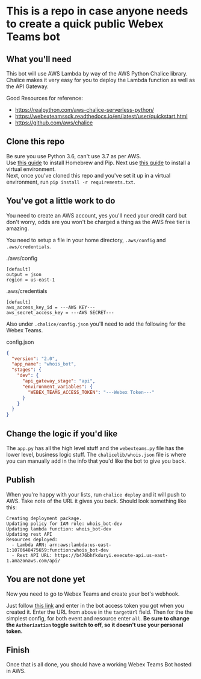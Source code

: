 # This is a repo in case anyone needs to create a quick public Webex Teams bot

## What you'll need

This bot will use AWS Lambda by way of the AWS Python Chalice library.  Chalice makes it very easy for you to deploy the Lambda function as well as the API Gateway. 

Good Resources for reference:
- https://realpython.com/aws-chalice-serverless-python/
- https://webexteamssdk.readthedocs.io/en/latest/user/quickstart.html
- https://github.com/aws/chalice

## Clone this repo

Be sure you use Python 3.6, can't use 3.7 as per AWS.  
Use [this guide](https://docs.python-guide.org/starting/install3/osx/) to install Homebrew and Pip. 
Next use [this guide](https://docs.python-guide.org/dev/virtualenvs/#lower-level-virtualenv) to install a virtual environment.  
Next, once you've cloned this repo and you've set it up in a virtual environment, run `pip install -r requirements.txt`.  

## You've got a little work to do

You need to create an AWS account, yes you'll need your credit card but don't worry, odds are you won't be charged a thing as the AWS free tier is amazing. 

You need to setup a file in your home directory, `.aws/config` and `.aws/credentials`.  


./aws/config

```key
[default]
output = json
region = us-east-1
```

.aws/credentials

```key
[default]
aws_access_key_id = ---AWS KEY---
aws_secret_access_key = ---AWS SECRET---
```

Also under `.chalice/config.json` you'll need to add the following for the Webex Teams. 

config.json

```json
{
  "version": "2.0",
  "app_name": "whois_bot",
  "stages": {
    "dev": {
      "api_gateway_stage": "api",
      "environment_variables": {
        "WEBEX_TEAMS_ACCESS_TOKEN": "---Webex Token---"
      }
    }
  }
}
```

## Change the logic if you'd like

The `app.py` has all the high level stuff and the `webexteams.py` file has the lower level, business logic stuff.  The `chalicelib/whois.json` file is where you can manually add in the info that you'd like the bot to give you back.  

## Publish

When you're happy with your lists, run `chalice deploy` and it will push to AWS.  Take note of the URL it gives you back. Should look something like this:

```shell
Creating deployment package.
Updating policy for IAM role: whois_bot-dev
Updating lambda function: whois_bot-dev
Updating rest API
Resources deployed:
  - Lambda ARN: arn:aws:lambda:us-east-1:1070648475659:function:whois_bot-dev
  - Rest API URL: https://b476bhfkduryi.execute-api.us-east-1.amazonaws.com/api/
```

## You are not done yet

Now you need to go to Webex Teams and create your bot's webhook. 

Just follow [this link](https://developer.webex.com/docs/api/v1/webhooks/create-a-webhook) and enter in the bot access token you got when you created it.  Enter the URL from above in the `targetUrl` field.  Then for the the simplest config, for both event and resource enter `all`.  __Be sure to change the `Authorization` toggle switch to off, so it doesn't use your personal token.__

## Finish

Once that is all done, you should have a working Webex Teams Bot hosted in AWS.  